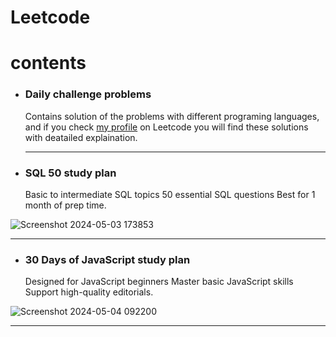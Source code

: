 # Leetcode

# contents
- ### Daily challenge problems
  Contains solution of the problems with different programing languages, and if you check [my profile](https://leetcode.com/u/khaledkamr/) on Leetcode you will find these solutions with deatailed explaination.
  <hr>

- ### SQL 50 study plan
  Basic to intermediate SQL topics 50 essential SQL questions Best for 1 month of prep time.
  
![Screenshot 2024-05-03 173853](https://github.com/khaledkamr/Leetcode/assets/94804298/4e564fe6-0664-43e0-9611-901519bb14c3)
<hr>

- ### 30 Days of JavaScript study plan
  Designed for JavaScript beginners Master basic JavaScript skills Support high-quality editorials.

![Screenshot 2024-05-04 092200](https://github.com/khaledkamr/Leetcode/assets/94804298/b1fc108b-5dc2-4a93-9b3e-84cd845710a6)
<hr>

